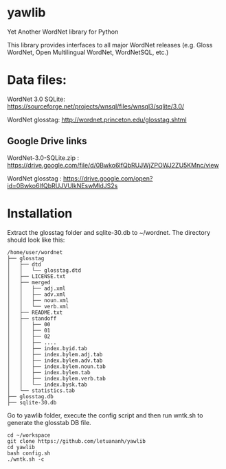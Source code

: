 # yawlib

Yet Another WordNet library for Python

This library provides interfaces to all major WordNet releases (e.g. Gloss WordNet, Open Multilingual WordNet, WordNetSQL, etc.)

# Data files:

WordNet 3.0 SQLite: https://sourceforge.net/projects/wnsql/files/wnsql3/sqlite/3.0/

WordNet glosstag: http://wordnet.princeton.edu/glosstag.shtml

## Google Drive links

WordNet-3.0-SQLite.zip   : https://drive.google.com/file/d/0Bwko6IfQbRUJWjZPOWJ2ZU5KMnc/view

WordNet glosstag         : https://drive.google.com/open?id=0Bwko6IfQbRUJVUlkNEswMldJS2s

# Installation

Extract the glosstag folder and sqlite-30.db to ~/wordnet. The directory should look like this:
```
/home/user/wordnet
├── glosstag
│   ├── dtd
│   │   └── glosstag.dtd
│   ├── LICENSE.txt
│   ├── merged
│   │   ├── adj.xml
│   │   ├── adv.xml
│   │   ├── noun.xml
│   │   └── verb.xml
│   ├── README.txt
│   ├── standoff
│   │   ├── 00
│   │   ├── 01
│   │   ├── 02
│   │   ├── ....
│   │   ├── index.byid.tab
│   │   ├── index.bylem.adj.tab
│   │   ├── index.bylem.adv.tab
│   │   ├── index.bylem.noun.tab
│   │   ├── index.bylem.tab
│   │   ├── index.bylem.verb.tab
│   │   └── index.bysk.tab
│   └── statistics.tab
├── glosstag.db
├── sqlite-30.db

```
Go to yawlib folder, execute the config script and then run wntk.sh to generate the glosstab DB file.
```
cd ~/workspace
git clone https://github.com/letuananh/yawlib
cd yawlib
bash config.sh
./wntk.sh -c
```
